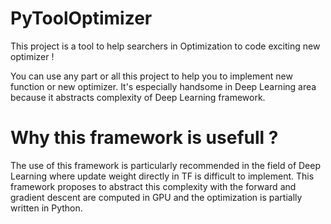 <h1>PyToolOptimizer</h1>

This project is a tool to help searchers in Optimization to code exciting new optimizer ! 

You can use any part or all this project to help you to implement new function or new optimizer. It's especially handsome in Deep Learning area because it abstracts complexity of Deep Learning framework.

<h1>Why this framework is usefull ?</h1>
The use of this framework is particularly recommended in the field of Deep Learning where update weight directly in TF is difficult to implement. This framework proposes to abstract this complexity with the forward and gradient descent are computed in GPU and the optimization is partially written in Python.

